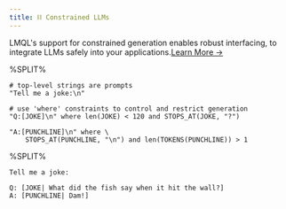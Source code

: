```yaml
---
title: ⛓️ Constrained LLMs
---
```


LMQL's support for constrained generation enables robust interfacing, to integrate LLMs safely into your applications.<a href="../../docs/language/constraints.html">Learn More →</a>

%SPLIT%
```lmql
# top-level strings are prompts
"Tell me a joke:\n"

# use 'where' constraints to control and restrict generation
"Q:[JOKE]\n" where len(JOKE) < 120 and STOPS_AT(JOKE, "?")

"A:[PUNCHLINE]\n" where \ 
    STOPS_AT(PUNCHLINE, "\n") and len(TOKENS(PUNCHLINE)) > 1
```
%SPLIT%
```promptdown
Tell me a joke:

Q: [JOKE| What did the fish say when it hit the wall?]
A: [PUNCHLINE| Dam!]
```